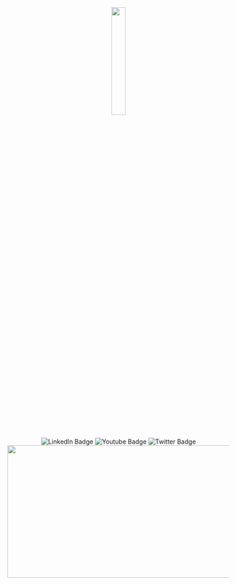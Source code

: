 <div>
  <div id="header" align="center">
    <img src="https://i.giphy.com/media/v1.Y2lkPTc5MGI3NjExMGc5d3NmNTV0M3Y0dXl3cGc3b3IzZGIwMnFtanE4aTUxeGpxdG9wYiZlcD12MV9pbnRlcm5hbF9naWZfYnlfaWQmY3Q9Zw/JqmupuTVZYaQX5s094/giphy.gif" width="25%" />
  </div>
  <div id="badges" align="center">
    <img src="https://img.shields.io/badge/LinkedIn-blue?style=for-the-badge&logo=linkedin&logoColor=white" alt="LinkedIn Badge"/>
    <img src="https://img.shields.io/badge/YouTube-red?style=for-the-badge&logo=youtube&logoColor=white" alt="Youtube Badge"/>
    <img src="https://img.shields.io/badge/Twitter-blue?style=for-the-badge&logo=twitter&logoColor=white" alt="Twitter Badge"/>
  </div>
  <div align="center">
  	<img src="https://upload.wikimedia.org/wikipedia/commons/a/a0/Digital_rain_animation_small_letters_shine.gif" width="600" height="300"/>
  </div>
</div>
